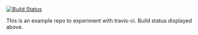 [![Build Status](https://travis-ci.org/ramcguire/MyFirstExample.svg?branch=master)](https://travis-ci.org/ramcguire/MyFirstExample)

This is an example repo to experiment with travis-ci. Build status displayed above.